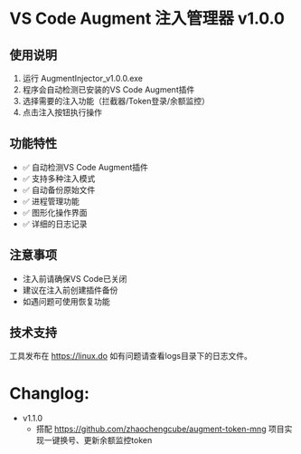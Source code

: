 # VS Code Augment 注入管理器 v1.0.0

## 使用说明

1. 运行 AugmentInjector_v1.0.0.exe
2. 程序会自动检测已安装的VS Code Augment插件
3. 选择需要的注入功能（拦截器/Token登录/余额监控）
4. 点击注入按钮执行操作

## 功能特性

- ✅ 自动检测VS Code Augment插件
- ✅ 支持多种注入模式
- ✅ 自动备份原始文件
- ✅ 进程管理功能
- ✅ 图形化操作界面
- ✅ 详细的日志记录

## 注意事项

- 注入前请确保VS Code已关闭
- 建议在注入前创建插件备份
- 如遇问题可使用恢复功能

## 技术支持

工具发布在 <https://linux.do>
如有问题请查看logs目录下的日志文件。

# Changlog:
- v1.1.0
  - 搭配 https://github.com/zhaochengcube/augment-token-mng 项目实现一键换号、更新余额监控token

